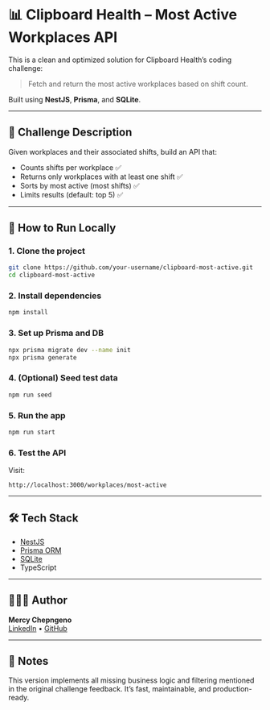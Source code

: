 # 📊 Clipboard Health – Most Active Workplaces API

This is a clean and optimized solution for Clipboard Health’s coding challenge:
> Fetch and return the most active workplaces based on shift count.

Built using **NestJS**, **Prisma**, and **SQLite**.

---

## 🧠 Challenge Description

Given workplaces and their associated shifts, build an API that:

- Counts shifts per workplace ✅
- Returns only workplaces with at least one shift ✅
- Sorts by most active (most shifts) ✅
- Limits results (default: top 5) ✅

---

## 🚀 How to Run Locally

### 1. Clone the project

```bash
git clone https://github.com/your-username/clipboard-most-active.git
cd clipboard-most-active
```

### 2. Install dependencies

```bash
npm install
```

### 3. Set up Prisma and DB

```bash
npx prisma migrate dev --name init
npx prisma generate
```

### 4. (Optional) Seed test data

```bash
npm run seed
```

### 5. Run the app

```bash
npm run start
```

### 6. Test the API

Visit:
```
http://localhost:3000/workplaces/most-active
```

---

## 🛠 Tech Stack

- [NestJS](https://nestjs.com/)
- [Prisma ORM](https://www.prisma.io/)
- [SQLite](https://www.sqlite.org/)
- TypeScript

---

## 🙋🏽‍♀️ Author

**Mercy Chepngeno**  
[LinkedIn](https://linkedin.com/in/mercy-chepngeno-48b72920a) • [GitHub](https://github.com/chep-collab)

---

## 📌 Notes

This version implements all missing business logic and filtering mentioned in the original challenge feedback. It’s fast, maintainable, and production-ready.